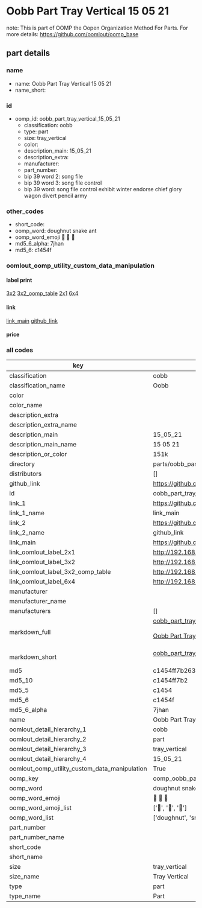 # Oobb Part Tray Vertical 15 05 21  

note: This is part of OOMP the Oopen Organization Method For Parts. For more details: https://github.com/oomlout/oomp_base

##  part details





### name
* name: Oobb Part Tray Vertical 15 05 21
* name_short: 
### id
* oomp_id: oobb_part_tray_vertical_15_05_21
  * classification: oobb
  * type: part
  * size: tray_vertical
  * color: 
  * description_main: 15_05_21
  * description_extra: 
  * manufacturer: 
  * part_number: 
  * bip 39 word 2: song file
  * bip 39 word 3: song file control
  * bip 39 word: song file control exhibit winter endorse chief glory wagon divert pencil army

### other_codes
* short_code: 
* oomp_word: doughnut snake ant
* oomp_word_emoji :doughnut: :snake: :ant:
* md5_6_alpha: 7jhan
* md5_6: c1454f






### oomlout_oomp_utility_custom_data_manipulation
#### label print
[3x2](http://192.168.1.245:1112/?label=oomp%207jhan)
[3x2_oomp_table](http://192.168.1.107:1112/?label=oomp%207jhan)
[2x1](http://192.168.1.242:1112/?label=oomp%207jhan)
[6x4](http://192.168.1.55:1112/?label=oomp%207jhan)    

#### link

[link_main](https://github.com/oomlout/oomlout_oomp_current_version_messy/tree/main/parts/oobb_part_tray_vertical_15_05_21) [github_link](https://github.com/oomlout/oomlout_oomp_part_src/tree/main/parts/oobb_part_tray_vertical_15_05_21)                             

#### price







### all codes 
| key | value |  
| --- | --- |  
| classification | oobb |  
| classification_name | Oobb |  
| color |  |  
| color_name |  |  
| description_extra |  |  
| description_extra_name |  |  
| description_main | 15_05_21 |  
| description_main_name | 15 05 21 |  
| description_or_color | 151k |  
| directory | parts/oobb_part_tray_vertical_15_05_21 |  
| distributors | [] |  
| github_link | https://github.com/oomlout/oomlout_oomp_part_src/tree/main/parts/oobb_part_tray_vertical_15_05_21 |  
| id | oobb_part_tray_vertical_15_05_21 |  
| link_1 | https://github.com/oomlout/oomlout_oomp_current_version_messy/tree/main/parts/oobb_part_tray_vertical_15_05_21 |  
| link_1_name | link_main |  
| link_2 | https://github.com/oomlout/oomlout_oomp_part_src/tree/main/parts/oobb_part_tray_vertical_15_05_21 |  
| link_2_name | github_link |  
| link_main | https://github.com/oomlout/oomlout_oomp_current_version_messy/tree/main/parts/oobb_part_tray_vertical_15_05_21 |  
| link_oomlout_label_2x1 | http://192.168.1.242:1112/?label=oomp%207jhan |  
| link_oomlout_label_3x2 | http://192.168.1.245:1112/?label=oomp%207jhan |  
| link_oomlout_label_3x2_oomp_table | http://192.168.1.107:1112/?label=oomp%207jhan |  
| link_oomlout_label_6x4 | http://192.168.1.55:1112/?label=oomp%207jhan |  
| manufacturer |  |  
| manufacturer_name |  |  
| manufacturers | [] |  
| markdown_full | [oobb_part_tray_vertical_15_05_21](https://github.com/oomlout/oomlout_oomp_current_version_messy/tree/main/parts/oobb_part_tray_vertical_15_05_21)<br>[](https://github.com/oomlout/oomlout_oomp_current_version_messy/tree/main/parts/oobb_part_tray_vertical_15_05_21)<br>[Oobb Part Tray Vertical 15 05 21](https://github.com/oomlout/oomlout_oomp_current_version_messy/tree/main/parts/oobb_part_tray_vertical_15_05_21)<br><br> |  
| markdown_short | [oobb_part_tray_vertical_15_05_21](https://github.com/oomlout/oomlout_oomp_current_version_messy/tree/main/parts/oobb_part_tray_vertical_15_05_21)<br><br> |  
| md5 | c1454ff7b26384f9277e04f85ed58e79 |  
| md5_10 | c1454ff7b2 |  
| md5_5 | c1454 |  
| md5_6 | c1454f |  
| md5_6_alpha | 7jhan |  
| name | Oobb Part Tray Vertical 15 05 21 |  
| oomlout_detail_hierarchy_1 | oobb |  
| oomlout_detail_hierarchy_2 | part |  
| oomlout_detail_hierarchy_3 | tray_vertical |  
| oomlout_detail_hierarchy_4 | 15_05_21 |  
| oomlout_oomp_utility_custom_data_manipulation | True |  
| oomp_key | oomp_oobb_part_tray_vertical_15_05_21 |  
| oomp_word | doughnut snake ant |  
| oomp_word_emoji | :doughnut: :snake: :ant: |  
| oomp_word_emoji_list | [':doughnut:', ':snake:', ':ant:'] |  
| oomp_word_list | ['doughnut', 'snake', 'ant'] |  
| part_number |  |  
| part_number_name |  |  
| short_code |  |  
| short_name |  |  
| size | tray_vertical |  
| size_name | Tray Vertical |  
| type | part |  
| type_name | Part |  
